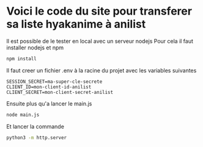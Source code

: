 # Voici le code du site pour transferer sa liste hyakanime à anilist
Il est possible de le tester en local avec un serveur nodejs 
Pour cela il faut installer nodejs et npm
```bash
npm install
```
Il faut creer un fichier .env à la racine du projet avec les variables suivantes
```
SESSION_SECRET=ma-super-cle-secrete
CLIENT_ID=mon-client-id-anilist
CLIENT_SECRET=mon-client-secret-anilist
```
Ensuite plus qu'a lancer le main.js
```bash
node main.js
```
Et lancer la commande
```bash
python3 -m http.server
```

